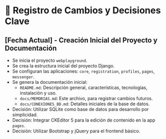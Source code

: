 # 📝 Registro de Cambios y Decisiones Clave

## [Fecha Actual] - Creación Inicial del Proyecto y Documentación

*   Se inicia el proyecto `webplayground`.
*   Se crea la estructura inicial del proyecto Django.
*   Se configuran las aplicaciones: `core`, `registration`, `profiles`, `pages`, `messenger`.
*   Se genera la documentación inicial:
    *   `README.md`: Descripción general, características, tecnologías, instalación y uso.
    *   `docs/MEMORIAS.md`: Este archivo, para registrar cambios futuros.
    *   `docs/CONEXIONES_BD.md`: Detalles iniciales de la base de datos.
*   Decisión: Utilizar SQLite como base de datos para desarrollo por simplicidad.
*   Decisión: Integrar CKEditor 5 para la edición de contenido en la app `pages`.
*   Decisión: Utilizar Bootstrap y jQuery para el frontend básico. 